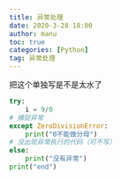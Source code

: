 ```yaml
---
title: 异常处理
date: 2020-3-28 18:00
author: manu
toc: true
categories: [Python]
tag: 异常处理
---
```


 把这个单独写是不是太水了

<!-- more -->

```python
try:
    i = 9/0
# 捕捉异常
except ZeroDivisionError:
    print("0不能做分母")
# 没出现异常执行的代码（可不写）
else:
    print("没有异常")
print("end")
```

